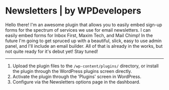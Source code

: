 Newsletters | by WPDevelopers
===

Hello there! I'm an awesome plugin that allows you to easily embed sign-up forms for the spectrum of services we use for email newsletters. I can easily embed forms for Inbox First, Maxim Tech, and Mail Chimp! In the future I'm going to get spruced up with a beautiful, slick, easy to use admin panel, and I'll include an email builder. All of that is already in the works, but not quite ready for it's debut yet! Stay tuned!

---------------

1. Upload the plugin files to the `/wp-content/plugins/` directory, or install the plugin through the WordPress plugins screen directly.
2. Activate the plugin through the 'Plugins' screen in WordPress.
3. Configure via the Newsletters options page in the dashboard.
